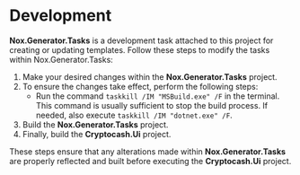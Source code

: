 # Development

**Nox.Generator.Tasks** is a development task attached to this project for creating or updating templates. Follow these steps to modify the tasks within Nox.Generator.Tasks:

1. Make your desired changes within the **Nox.Generator.Tasks** project.
2. To ensure the changes take effect, perform the following steps:
    - Run the command `taskkill /IM "MSBuild.exe" /F` in the terminal. This command is usually sufficient to stop the build process. If needed, also execute `taskkill /IM "dotnet.exe" /F`.
3. Build the **Nox.Generator.Tasks** project.
4. Finally, build the **Cryptocash.Ui** project.

These steps ensure that any alterations made within **Nox.Generator.Tasks** are properly reflected and built before executing the **Cryptocash.Ui** project.
